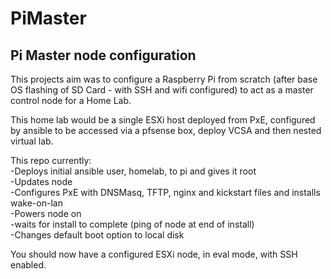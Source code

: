 # PiMaster
## Pi Master node configuration  
This projects aim was to configure a Raspberry Pi from scratch (after base OS flashing of SD Card - with SSH and wifi configured) to act as a master control node for a Home Lab.

This home lab would be a single ESXi host deployed from PxE, configured by ansible to be accessed via a pfsense box, deploy VCSA and then nested virtual lab.

This repo currently:  
  -Deploys initial ansible user, homelab, to pi and gives it root  
  -Updates node  
  -Configures PxE with DNSMasq, TFTP, nginx and kickstart files and installs wake-on-lan  
  -Powers node on  
  -waits for install to complete (ping of node at end of install)  
  -Changes default boot option to local disk  

  You should now have a configured ESXi node, in eval mode, with SSH enabled.

